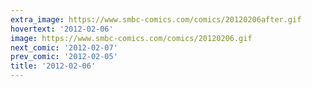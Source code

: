 ```yaml
---
extra_image: https://www.smbc-comics.com/comics/20120206after.gif
hovertext: '2012-02-06'
image: https://www.smbc-comics.com/comics/20120206.gif
next_comic: '2012-02-07'
prev_comic: '2012-02-05'
title: '2012-02-06'
---
```



